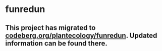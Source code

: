 # funredun

## This project has migrated to <a href="https://codeberg.org/plantecology/funredun">codeberg.org/plantecology/funredun</a>. Updated information can be found there.
